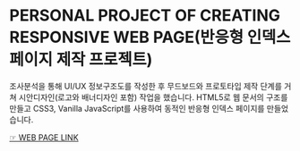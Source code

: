 # PERSONAL PROJECT OF CREATING RESPONSIVE WEB PAGE(반응형 인덱스 페이지 제작 프로젝트)
 조사분석을 통해 UI/UX 정보구조도를 작성한 후 무드보드와 프로토타입 제작 단계를 거쳐 시안디자인(로고와 배너디자인 포함) 작업을 했습니다. HTML5로 웹 문서의 구조를 만들고 CSS3, Vanilla JavaScript를 사용하여 동적인 반응형 인덱스 페이지를 만들었습니다.

[☞ WEB PAGE LINK](https://songechoi.github.io/index.html)
